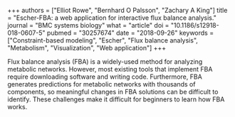 +++
authors = ["Elliot Rowe", "Bernhard O Palsson", "Zachary A King"]
title = "Escher-FBA: a web application for interactive flux balance analysis."
journal = "BMC systems biology"
what = "article"
doi = "10.1186/s12918-018-0607-5"
pubmed = "30257674"
date = "2018-09-26"
keywords = ["Constraint-based modeling", "Escher", "Flux balance analysis", "Metabolism", "Visualization", "Web application"]
+++

Flux balance analysis (FBA) is a widely-used method for analyzing metabolic networks. However, most existing tools that implement FBA require downloading software and writing code. Furthermore, FBA generates predictions for metabolic networks with thousands of components, so meaningful changes in FBA solutions can be difficult to identify. These challenges make it difficult for beginners to learn how FBA works.